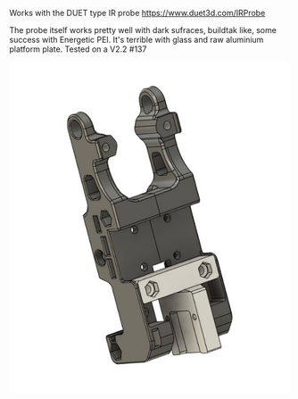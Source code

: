Works with the DUET type IR probe https://www.duet3d.com/IRProbe


The probe itself works pretty well with dark sufraces, buildtak like, some success with Energetic PEI. It's terrible with glass and raw aluminium platform plate.
Tested on a V2.2 #137

![photo1](ir_adapter.jpg)
